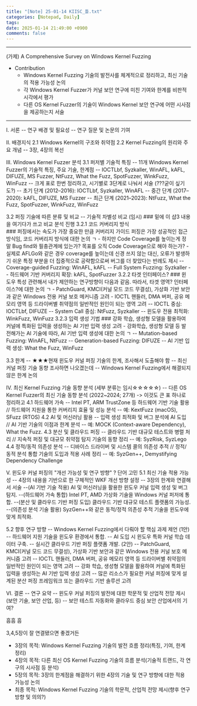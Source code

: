 ```yaml
---
title: "[Note] 25-01-14 KIISC_틀.txt"
categories: [Notepad, Daily]
tags: 
date: 2025-01-14 21:49:00 +0900
comments: false
---
```

---

(가제) A Comprehensive Survey on Windows Kernel Fuzzing
- Contribution
	- Windows Kernel Fuzzing 기술의 발전사를 체계적으로 정리하고, 최신 기술의 적용 가능성 논의
	- 각 Windows Kernel Fuzzer가 커널 보안 연구에 미친 기여와 한계를 비판적 시각에서 평가
	- 다른 OS Kernel Fuzzer의 기술이 Windows Kernel 보안 연구에 어떤 시사점을 제공하는지 서술

-----------------------------------------------------------------------------------

Ⅰ. 서론
-- 연구 배경 및 필요성
-- 연구 질문 및 논문의 기여


Ⅱ. 배경지식
2.1 Windows Kernel의 구조와 취약점
2.2 Kernel Fuzzing의 원리와 주요 개념
-- 3장, 4장의 복선


Ⅲ. Windows Kernel Fuzzer 분석
3.1 퍼저별 기술적 특징
-- 11개 Windows Kernel Fuzzer의 기술적 특징, 주요 기술, 한계점
	-- IOCTLbf, Syzkaller, WinAFL, kAFL, DIFUZE, MS Fuzzer, NtFuzz, What the Fuzz, SpotFuzzer, WinkFuzz, WinFuzz
-- 크게 표로 한번 정리하고, 시기별로 3단계로 나눠서 서술 (???굳이 싶기도?) 
	-- 초기 단계 (2012–2016): IOCTLbf, Syzkaller, WinAFL
	-- 중간 단계 (2017–2020): kAFL, DIFUZE, MS Fuzzer
	-- 최근 단계 (2021–2023): NtFuzz, What the Fuzz, SpotFuzzer, WinkFuzz, WinFuzz

3.2 퍼징 기술에 따른 분류 및 비교
-- 기술적 차별성 비교 (임시)
	### 밑에 이 샵3 내용을 여기다가 쓰고 비교 분석 진행
3.2.1 코드 커버리지 방식	
	### 퍼징에서는 속도가 가장 중요한 만큼 커버리지 가이드 퍼징은 가장 성공적인 접근 방식임, 코드 커버리지 방식에 대한 논의 ㄱ
	- 하지만 Code Coverage를 높이는게 정말 Bug find와 필충관계에 있는가? 목표를 오직 Code Coverage으로 해야 하는가?
	- 실제로 AFLGo와 같은 경우 coverage를 높이는데 신경 쓰지 않는 대신, 오류가 발생하기 쉬운 특정 부분을 더 집중적으로 공략함으로써 버그를 더 찾았다는 반례도 제시
-- Coverage-guided Fuzzing: WinAFL, kAFL
-- Full System Fuzzing: Syzkaller
-- 하드웨어 기반 커버리지 확장: kAFL, SpotFuzzer
3.2.2 타겟 인터페이스?
	### 윈도우 특성 관련해서 내가 제안하는 연구방향이 다음과 같음. 따라서, 타겟 영역? 인터페이스?에 대한 논의 ㄱ
	- PatchGuard, KMCI(커널 모드 코드 무결성), 가상화 기반 보안과 같은 Windows 전용 커널 보호 메커니즘 고려
	- IOCTL 핸들러, DMA 버퍼, 공유 메모리 영역 등 드라이버별 취약점의 일반적인 원인이 되는 영역 고려
-- IOCTL 중심: IOCTLbf, DIFUZE
-- System Call 중심: NtFuzz, Syzkaller
-- 윈도우 전용 최적화: WinkFuzz, WinFuzz
3.2.3 입력 생성 기법
	### 강화 학습, 생성형 모델을 활용하여 커널에 특화된 입력을 생성하는 AI 기반 입력 생성 고려
	- 강화학습, 생성형 모델 등 발전해가는 AI 기술에 따라, AI 기반 입력 생성에 대한 논의 ㄱ
-- Mutation-based Fuzzing: WinAFL, NtFuzz
-- Generation-based Fuzzing: DIFUZE
-- AI 기반 입력 생성: What the Fuzz, WinFuzz

3.3 한계
-- ★★★현재 윈도우 커널 퍼징 기술의 한계, 조사해서 도출해야 함
-- 최신 커널 퍼징 기술 동향 조사하면 나오겠는데
-- Windows Kernel Fuzzing에서 해결되지 않은 한계 논의


Ⅳ. 최신 Kernel Fuzzing 기술 동향 분석 (세부 분류는 임시☆☆☆☆☆)
-- 다른 OS Kernel Fuzzer의 최신 기술 동향 분석 (2022~2024; 27개) -> 이것도 큰 표 하나로 정리하고
4.1 하드웨어 가속
-- Intel PT, ARM TrustZone 등 하드웨어 기반 기술 활용 // 하드웨어 지원을 통한 커버리지 효율 및 성능 분석
-- 예: KextFuzz (macOS), SFuzz (RTOS)
4.2 AI 및 머신러닝 활용
-- 입력 생성 최적화 및 버그 분석에 AI 도입 // AI 기반 기술의 이점과 한계 분석
-- 예: MOCK (Context-aware Dependency), What the Fuzz.
4.3 분산 및 클라우드 퍼징 
-- 클라우드 기반 대규모 테스트와 병렬 처리 // 지속적 퍼징 및 대규모 취약점 탐지 기술의 동향 정리
-- 예: SyzRisk, SyzLego
4.4 정적/동적 의존성 분석
-- 디바이스 드라이버 및 시스템 콜의 의존성 추적 // 정적/동적 분석 통합 기술의 도입과 적용 사례 정리
-- 예: SyzGen++, Demystifying Dependency Challenge


Ⅴ. 윈도우 커널 퍼징의 "개선 가능성 및 연구 방향" ? 단어 고민
5.1 최신 기술 적용 가능성
-- 4장의 내용을 기반으로 한 구체적인 WKF 개선 방향 설정
-- 3장의 한계와 연결해서 서술 
	--(AI 기반 기술 적용) AI 및 머신러닝을 활용한 윈도우 커널 입력 생성 및 버그 탐지.
	--(하드웨어 가속 통합) Intel PT, AMD 가상화 기술을 Windows 커널 퍼저에 통합.
	--(분산 및 클라우드 기반 퍼징 도입) 클라우드 기반 대규모 테스트 플랫폼의 가능성.
	--(의존성 분석 기술 활용) SyzGen++와 같은 동적/정적 의존성 추적 기술을 윈도우에 맞게 최적화.

5.2 향후 연구 방향
-- Windows Kernel Fuzzing에서 다뤄야 할 핵심 과제 제언
(1안)	-- 하드웨어 지원 기술을 윈도우 환경에서 통합.
	-- AI 도입 시 윈도우 특화 커널 학습 데이터 구축.
	-- 실시간 클라우드 기반 퍼징 플랫폼 개발.
(2안)
-- PatchGuard, KMCI(커널 모드 코드 무결성), 가상화 기반 보안과 같은 Windows 전용 커널 보호 메커니즘 고려
-- IOCTL 핸들러, DMA 버퍼, 공유 메모리 영역 등 드라이버별 취약점의 일반적인 원인이 되는 영역 고려
-- 강화 학습, 생성형 모델을 활용하여 커널에 특화된 입력을 생성하는 AI 기반 입력 생성 고려
-- 많은 리소스가 필요한 커널 퍼징에 맞게 설계된 분산 퍼징 프레임워크 또는 클라우드 기반 솔루션 고려



Ⅵ. 결론
-- 연구 요약
-- 윈도우 커널 퍼징의 발전에 대한 학문적 및 산업적 전망 제시(보안 기술, 보안 산업, 등)
	-- 보안 테스트 자동화와 클라우드 중심 보안 산업에서의 기여?




흠흠 흠

3,4,5장이 잘 연결됐으면 좋겠거든

- 3장의 목적: Windows Kernel Fuzzing 기술의 발전 흐름 정리(특징, 기여, 한계 정리)
- 4장의 목적: 다른 최신 OS Kernel Fuzzing 기술의 흐름 분석(기술적 트랜드, 각 연구의 시사점 등 분석)
- 5장의 목적: 3장의 한계점을 해결하기 위한 4장의 기술 및 연구 방향에 대한 적용 가능성 논의
- 최종 목적: Windows Kernel Fuzzing 기술의 학문적, 산업적 전망 제시(향후 연구 방향 및 의의?)




